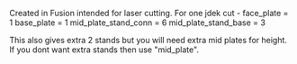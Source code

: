 Created in Fusion intended for laser cutting.
For one jdek cut -
  face_plate = 1
  base_plate = 1
  mid_plate_stand_conn = 6
  mid_plate_stand_base = 3

This also gives extra 2 stands but you will need extra mid plates for height.
If you dont want extra stands then use "mid_plate". 
